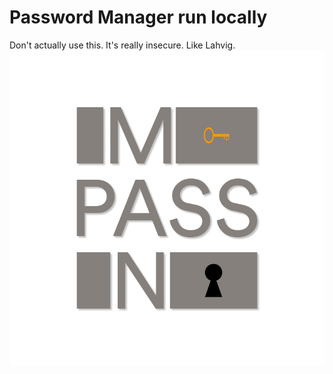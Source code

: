 # Password Manager run locally
Don't actually use this. It's really insecure. Like Lahvig.
![](https://github.com/LAHVIG/Pass_man_test/blob/main/pass%20man%20logo.png?raw=true "Title")
